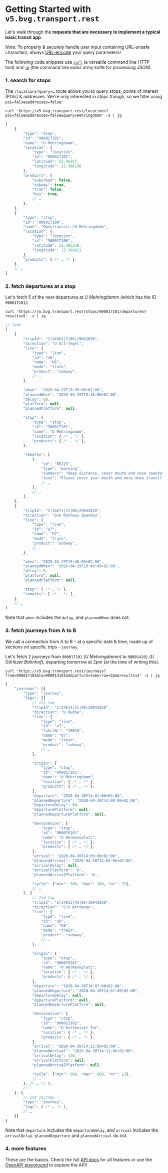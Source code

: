 # Getting Started with `v5.bvg.transport.rest`

Let's walk through the **requests that are necessary to implement a typical basic transit app**.

*Note:* To properly & securely handle user input containing URL-unsafe characters, always [URL-encode](https://en.wikipedia.org/wiki/Percent-encoding) your query parameters!

The following code snippets use [`curl`](https://curl.haxx.se) (a versatile command line HTTP tool) and [`jq`](https://stedolan.github.io/jq/) (the command line swiss army knife for processing JSON).

### 1. search for stops

The `/locations?query=…` route allows you to query stops, points of interest (POIs) & addresses. We're only interested in stops though, so we filter using `poi=false&addresses=false`:

```shell
curl 'https://v5.bvg.transport.rest/locations?poi=false&addresses=false&query=mehringdamm' -s | jq
```

```js
[
	{
		"type": "stop",
		"id": "900017101",
		"name": "U Mehringdamm",
		"location": {
			"type": "location",
			"id": "900017101",
			"latitude": 52.49357,
			"longitude": 13.388138
		},
		"products": {
			"suburban": false,
			"subway": true,
			"tram": false,
			"bus": true,
			// …
		},
	},
	{
		"type": "stop",
		"id": "900017100",
		"name": "Obentrautstr./U Mehringdamm",
		"location": {
			"type": "location",
			"id": "900017100",
			"latitude": 52.495359,
			"longitude": 13.389621
		},
		"products": { /* … */ },
	},
	// …
]
```

### 2. fetch departures at a stop

Let's fetch 5 of the next departures at *U Mehringdamm* (which has the ID `900017101`):

```shell
curl 'https://v5.bvg.transport.rest/stops/900017101/departures?results=5' -s | jq
```

```js
// todo
[
	{
		"tripId": "1|34562|7|86|29042020",
		"direction": "U Alt-Tegel",
		"line": {
			"type": "line",
			"id": "u6",
			"name": "U6",
			"mode": "train",
			"product": "subway",
			// …
		},

		"when": "2020-04-29T19:39:00+02:00",
		"plannedWhen": "2020-04-29T19:38:00+02:00",
		"delay": 60,
		"platform": null,
		"plannedPlatform": null,

		"stop": {
			"type": "stop",
			"id": "900017101",
			"name": "U Mehringdamm",
			"location": { /* … */ },
			"products": { /* … */ },
		},

		"remarks": [
			{
				"id": "85225",
				"type": "warning",
				"summary": "Keep distance, cover mouth and nose (mandatory from Monday)!",
				"text": "Please cover your mouth and nose when travelling on buses and trains.",
				// …
			},
			// …
		],
	},
	{
		"tripId": "1|34671|11|86|29042020",
		"direction": "S+U Rathaus Spandau",
		"line": {
			"type": "line",
			"id": "u7",
			"name": "U7",
			"mode": "train",
			"product": "subway",
			// …
		},

		"when": "2020-04-29T19:40:00+02:00",
		"plannedWhen": "2020-04-29T19:40:00+02:00",
		"delay": 0,
		"platform": null,
		"plannedPlatform": null,

		"stop": { /* … */ },
		"remarks": [ /* … */ ],
	},
	// …
]
```

Note that `when` includes the `delay`, and `plannedWhen` does not.

### 3. fetch journeys from A to B

We call a connection from A to B – at a specific date & time, made up of sections on specific *trips* – `journey`.

Let's fetch 2 journeys from `900017101` (*U Mehringdamm*) to `900014101` (*U Görlitzer Bahnhof*), departing tomorrow at 2pm (at the time of writing this).

```shell
curl 'https://v5.bvg.transport.rest/journeys?from=900017101&to=900014101&departure=tomorrow+2pm&results=2' -s | jq
```

```js
{
	"journeys": [{
		"type": "journey",
		"legs": [{
			// 1st leg
			"tripId": "1|34614|11|86|30042020",
			"direction": "U Rudow",
			"line": {
				"type": "line",
				"id": "u7",
				"fahrtNr": "19019",
				"name": "U7",
				"mode": "train",
				"product": "subway",
				// …
			},

			"origin": {
				"type": "stop",
				"id": "900017101",
				"name": "U Mehringdamm",
				"location": { /* … */ },
				"products": { /* … */ },
			},
			"departure": "2020-04-30T14:01:00+02:00",
			"plannedDeparture": "2020-04-30T14:00:00+02:00",
			"departureDelay": 60,
			"departurePlatform": null,
			"plannedDeparturePlatform": null,

			"destination": {
				"type": "stop",
				"id": "900078101",
				"name": "U Hermannplatz",
				"location": { /* … */ },
				"products": { /* … */ },
			},
			"arrival": "2020-04-30T14:05:00+02:00",
			"plannedArrival": "2020-04-30T14:05:00+02:00",
			"arrivalDelay": null,
			"arrivalPlatform": 'A',
			"plannedArrivalPlatform": 'A',

			"cycle": {"min": 300, "max": 300, "nr": 25},
			// …
		}, {
			// 2nd leg
			"tripId": "1|34815|45|86|30042020",
			"direction": "S+U Wittenau",
			"line": {
				"type": "line",
				"id": "u8",
				"name": "U8",
				"mode": "train",
				"product": "subway",
				// …
			},

			"origin": {
				"type": "stop",
				"id": "900078101",
				"name": "U Hermannplatz",
				"location": { /* … */ },
				"products": { /* … */ },
			},
			"departure": "2020-04-30T14:07:00+02:00",
			"plannedDeparture": "2020-04-30T14:07:00+02:00",
			"departureDelay": null,
			"departurePlatform": null,
			"plannedDeparturePlatform": null,

			"destination": {
				"type": "stop",
				"id": "900013102",
				"name": "U Kottbusser Tor",
				"location": { /* … */ },
				"products": { /* … */ },
			},
			"arrival": "2020-04-30T14:13:00+02:00",
			"plannedArrival": "2020-04-30T14:11:00+02:00",
			"arrivalDelay": 120,
			"arrivalPlatform": null,
			"plannedArrivalPlatform": null,

			"cycle": {"min": 600, "max": 600, "nr": 13},
			// …
		}, /* … */ ],
		// …
	}, {
		// 2nd journey
		"type": "journey",
		"legs": [ /* … */ ],
		// …
	}]
}
```

Note that `departure` includes the `departureDelay`, and `arrival` includes the `arrivalDelay`. `plannedDeparture` and `plannedArrival` do not.

### 4. more features

These are the basics. Check the full [API docs](api.md) for all features or use the [OpenAPI playground](https://petstore.swagger.io/?url=https%3A%2F%2Fv5.bvg.transport.rest%2F.well-known%2Fservice-desc%0A) to explore the API!
